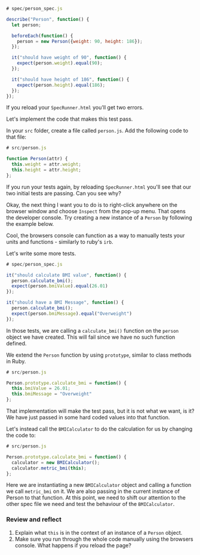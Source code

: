 ```javascript
# spec/person_spec.js

describe("Person", function() {
  let person;

  beforeEach(function() {
    person = new Person({weight: 90, height: 186});
  });

  it("should have weight of 90", function() {
    expect(person.weight).equal(90);
  });

  it("should have height of 186", function() {
    expect(person.height).equal(186);
  });
});
```

If you reload your `SpecRunner.html` you'll get two errors. 



Let's implement the code that makes this test pass.

In your `src` folder, create a file called `person.js`. Add the following code to that file:

```javascript
# src/person.js

function Person(attr) {
  this.weight = attr.weight;
  this.height = attr.height;
};
```

If you run your tests again, by reloading `SpecRunner.html` you'll see that our two initial tests are passing. Can you see why? 




Okay, the next thing I want you to do is to right-click anywhere on the browser window and choose `Inspect` from the pop-up menu. That opens the developer console. Try creating a new instance of a `Person` by following the example below.



Cool, the browsers console can function as a way to manually tests your units and functions - similarly to ruby's `irb`. 

Let's write some more tests. 

```javascript
# spec/person_spec.js

it("should calculate BMI value", function() {
  person.calculate_bmi();
  expect(person.bmiValue).equal(26.01)
});

it("should have a BMI Message", function() {
  person.calculate_bmi();
  expect(person.bmiMessage).equal("Overweight")
});
```

In those tests, we are calling a `calculate_bmi()` function on the `person` object we have created. This will fail since we have no such function defined.

We extend the `Person` function by using `prototype`, similar to class methods in Ruby.

```javascript
# src/person.js

Person.prototype.calculate_bmi = function() {
  this.bmiValue = 26.01;
  this.bmiMessage = "Overweight"
};
```

That implementation will make the test pass, but it is not what we want, is it? We have just passed in some hard coded values into that function. 

Let's instead call the `BMICalculator` to do the calculation for us by changing the code to:

```javascript
# src/person.js

Person.prototype.calculate_bmi = function() {
  calculator = new BMICalculator();
  calculator.metric_bmi(this);
};
```
Here we are instantiating a new `BMICalculator` object and calling a function we call `metric_bmi` on it. We are also passing in the current instance of Person to that function. At this point, we need to shift our attention to the other spec file we need and test the behaviour of the `BMICalculator`.

### Review and reflect

1. Explain what `this` is in the context of an instance of a `Person` object.
2. Make sure you run through the whole code manually using the browsers console. What happens if you reload the page?